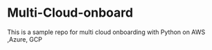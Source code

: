 # Multi-Cloud-onboard
This is a sample repo for multi cloud onboarding with Python on AWS ,Azure, GCP  
